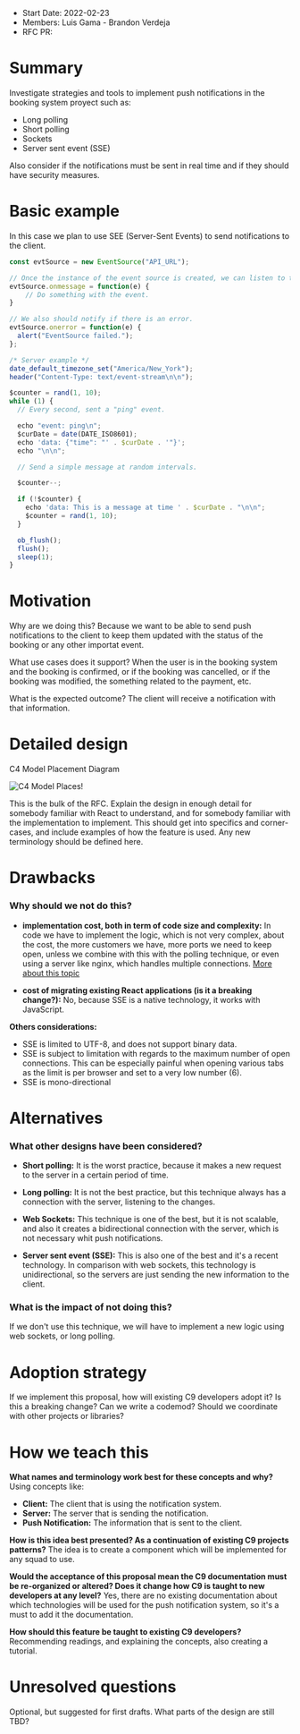 - Start Date: 2022-02-23
- Members: Luis Gama - Brandon Verdeja 
- RFC PR: 

# Summary

Investigate strategies and tools to implement push notifications in the booking system proyect such as: 
* Long polling
* Short polling
* Sockets
* Server sent event (SSE)

Also consider if the notifications must be sent in real time and if they should have security measures.

# Basic example

In this case we plan to use SEE (Server-Sent Events) to send notifications to the client.

```js
const evtSource = new EventSource("API_URL");

// Once the instance of the event source is created, we can listen to the events.
evtSource.onmessage = function(e) {
    // Do something with the event.
}

// We also should notify if there is an error.
evtSource.onerror = function(e) {
  alert("EventSource failed.");
};
```	

```js
/* Server example */
date_default_timezone_set("America/New_York");
header("Content-Type: text/event-stream\n\n");

$counter = rand(1, 10);
while (1) {
  // Every second, sent a "ping" event.

  echo "event: ping\n";
  $curDate = date(DATE_ISO8601);
  echo 'data: {"time": "' . $curDate . '"}';
  echo "\n\n";

  // Send a simple message at random intervals.

  $counter--;

  if (!$counter) {
    echo 'data: This is a message at time ' . $curDate . "\n\n";
    $counter = rand(1, 10);
  }

  ob_flush();
  flush();
  sleep(1);
}
```

# Motivation

Why are we doing this? Because we want to be able to send push notifications to the client to keep them updated with the status of the booking or any other importat event.

What use cases does it support? When the user is in the booking system and the booking is confirmed, or if the booking was cancelled, or if the booking was modified, the something related to the payment, etc. 

What is the expected outcome? The client will receive a notification with that information.

# Detailed design

C4 Model Placement Diagram 

![C4 Model Places!](https://www.notion.so/image/https%3A%2F%2Fs3-us-west-2.amazonaws.com%2Fsecure.notion-static.com%2F6e636099-4162-46db-b49a-232f34ac3cf4%2Fc4-notificationsTeam.png?table=block&id=52cfaea3-b036-400f-86ef-097f0efdacef&spaceId=ed752afe-7a09-4db1-a4e5-a1660f831484&width=2000&userId=53d4127d-f1f4-401c-8082-755f4372089c&cache=v2)

This is the bulk of the RFC. Explain the design in enough detail for somebody
familiar with React to understand, and for somebody familiar with the
implementation to implement. This should get into specifics and corner-cases,
and include examples of how the feature is used. Any new terminology should be
defined here.

# Drawbacks

### **Why should we not do this?**

- **implementation cost, both in term of code size and complexity:** In code we have to implement the logic, which is not very complex, about the cost, the more customers we have, more ports we need to keep open, unless we combine with this with the polling technique, or even using a server like nginx, which handles multiple connections.
[More about this topic](https://stackoverflow.com/questions/14225501/server-sent-events-costs-at-server-side)

- **cost of migrating existing React applications (is it a breaking change?):** No, because SSE is a native technology, it works with JavaScript.

**Others considerations:**
* SSE is limited to UTF-8, and does not support binary data.
* SSE is subject to limitation with regards to the maximum number of open connections. This can be especially painful when opening various tabs as the limit is per browser and set to a very low number (6).
* SSE is mono-directional

# Alternatives
### **What other designs have been considered?**
- **Short polling:** It is the worst practice, because it makes a new request to the server in a certain period of time.

- **Long polling:** It is not the best practice, but this technique always has a connection with the server, listening to the changes.

- **Web Sockets:** This technique is one of the best, but it is not scalable, and also it creates a bidirectional connection with the server, which is not necessary whit push notifications.

- **Server sent event (SSE):** This is also one of the best and it's a recent technology. In comparison with web sockets, this technology is unidirectional, so the servers are just sending the new information to the client.

### **What is the impact of not doing this?**

If we don't use this technique, we will have to implement a new logic using web sockets, or long polling.

# Adoption strategy

If we implement this proposal, how will existing C9 developers adopt it? Is
this a breaking change? Can we write a codemod? Should we coordinate with
other projects or libraries?

# How we teach this

**What names and terminology work best for these concepts and why?** Using concepts like:
- **Client:** The client that is using the notification system.
- **Server:** The server that is sending the notification.
- **Push Notification:** The information that is sent to the client.

**How is this idea best presented? As a continuation of existing C9 projects patterns?** The idea is to create a component which will be implemented for any squad to use.


**Would the acceptance of this proposal mean the C9 documentation must be re-organized or altered? Does it change how C9 is taught to new developers at any level?** Yes, there are no existing documentation about which technologies will be used for the push notification system, so it's a must to add it the documentation. 

**How should this feature be taught to existing C9 developers?** Recommending readings, and explaining the concepts, also creating a tutorial.

# Unresolved questions

Optional, but suggested for first drafts. What parts of the design are still
TBD?